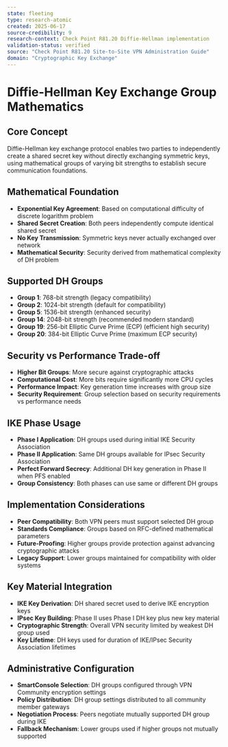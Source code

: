 ```yaml
---
state: fleeting
type: research-atomic
created: 2025-06-17
source-credibility: 9
research-context: Check Point R81.20 Diffie-Hellman implementation
validation-status: verified
source: "Check Point R81.20 Site-to-Site VPN Administration Guide"
domain: "Cryptographic Key Exchange"
---
```


# Diffie-Hellman Key Exchange Group Mathematics

## Core Concept
Diffie-Hellman key exchange protocol enables two parties to independently create a shared secret key without directly exchanging symmetric keys, using mathematical groups of varying bit strengths to establish secure communication foundations.

## Mathematical Foundation
- **Exponential Key Agreement**: Based on computational difficulty of discrete logarithm problem
- **Shared Secret Creation**: Both peers independently compute identical shared secret
- **No Key Transmission**: Symmetric keys never actually exchanged over network
- **Mathematical Security**: Security derived from mathematical complexity of DH problem

## Supported DH Groups
- **Group 1**: 768-bit strength (legacy compatibility)
- **Group 2**: 1024-bit strength (default for compatibility)
- **Group 5**: 1536-bit strength (enhanced security)
- **Group 14**: 2048-bit strength (recommended modern standard)
- **Group 19**: 256-bit Elliptic Curve Prime (ECP) (efficient high security)
- **Group 20**: 384-bit Elliptic Curve Prime (maximum ECP security)

## Security vs Performance Trade-off
- **Higher Bit Groups**: More secure against cryptographic attacks
- **Computational Cost**: More bits require significantly more CPU cycles
- **Performance Impact**: Key generation time increases with group size
- **Security Requirement**: Group selection based on security requirements vs performance needs

## IKE Phase Usage
- **Phase I Application**: DH groups used during initial IKE Security Association
- **Phase II Application**: Same DH groups available for IPsec Security Association
- **Perfect Forward Secrecy**: Additional DH key generation in Phase II when PFS enabled
- **Group Consistency**: Both phases can use same or different DH groups

## Implementation Considerations
- **Peer Compatibility**: Both VPN peers must support selected DH group
- **Standards Compliance**: Groups based on RFC-defined mathematical parameters
- **Future-Proofing**: Higher groups provide protection against advancing cryptographic attacks
- **Legacy Support**: Lower groups maintained for compatibility with older systems

## Key Material Integration
- **IKE Key Derivation**: DH shared secret used to derive IKE encryption keys
- **IPsec Key Building**: Phase II uses Phase I DH key plus new key material
- **Cryptographic Strength**: Overall VPN security limited by weakest DH group used
- **Key Lifetime**: DH keys used for duration of IKE/IPsec Security Association lifetimes

## Administrative Configuration
- **SmartConsole Selection**: DH groups configured through VPN Community encryption settings
- **Policy Distribution**: DH group settings distributed to all community member gateways
- **Negotiation Process**: Peers negotiate mutually supported DH group during IKE
- **Fallback Mechanism**: Lower groups used if higher groups not mutually supported